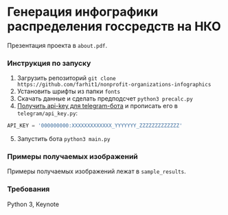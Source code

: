 # Генерация инфографики распределения госсредств на НКО

Презентация проекта в `about.pdf`.

### Инструкция по запуску

1. Загрузить репозиторий `git clone https://github.com/farhit1/nonprofit-organizations-infographics`
2. Установить шрифты из папки `fonts`
3. Скачать данные и сделать предподсчет `python3 precalc.py`
4. [Получить api-key для telegram-бота](https://telegram.me/BotFather) и прописать его в `telegram/api_key.py`:
```python
API_KEY = '000000000:XXXXXXXXXXXXX_YYYYYYY_ZZZZZZZZZZZZZ'
```
5. Запустить бота `python3 main.py`

### Примеры получаемых изображений

Примеры получаемых изображений лежат в `sample_results`.

### Требования

Python 3, Keynote